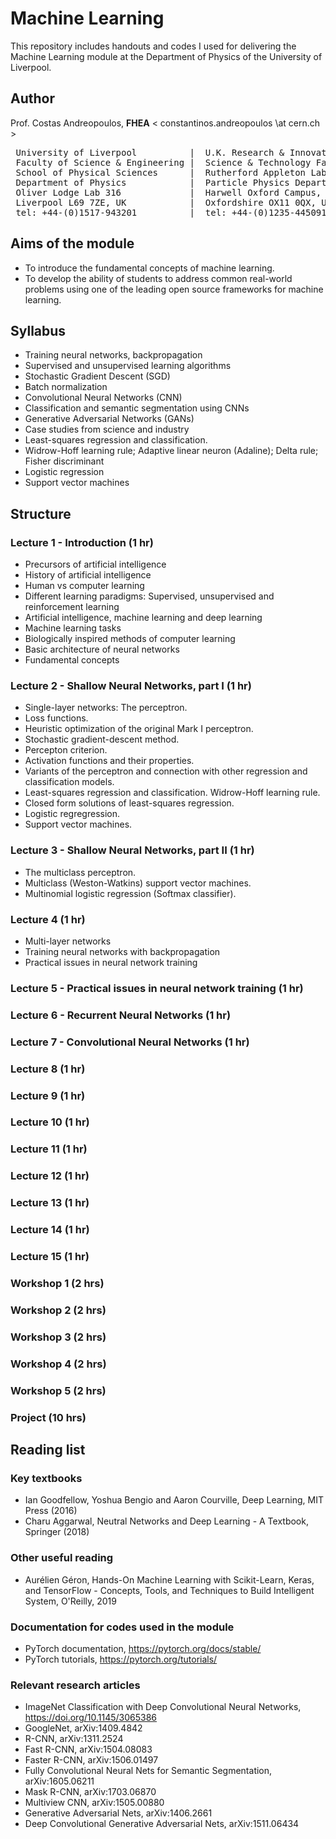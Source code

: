 # Machine Learning 

This repository includes handouts and codes I used for delivering the Machine Learning module at the Department of Physics of the University of Liverpool.

## Author

Prof. Costas Andreopoulos, **FHEA**  < constantinos.andreopoulos \at cern.ch >

<pre>
 University of Liverpool          |  U.K. Research & Innovation (UKRI)
 Faculty of Science & Engineering |  Science & Technology Facilities Council (STFC)
 School of Physical Sciences      |  Rutherford Appleton Laboratory 
 Department of Physics            |  Particle Physics Department
 Oliver Lodge Lab 316             |  Harwell Oxford Campus, R1 2.89
 Liverpool L69 7ZE, UK            |  Oxfordshire OX11 0QX, UK          
 tel: +44-(0)1517-943201          |  tel: +44-(0)1235-445091 
</pre>


## Aims of the module
- To introduce the fundamental concepts of machine learning.
- To develop the ability of students to address common real-world problems using one of the leading open source frameworks for machine learning.

## Syllabus
- Training neural networks, backpropagation
- Supervised and unsupervised learning algorithms
- Stochastic Gradient Descent (SGD)
- Batch normalization
- Convolutional Neural Networks (CNN)
- Classification and semantic segmentation using CNNs
- Generative Adversarial Networks (GANs)
- Case studies from science and industry
- Least-squares regression and classification.
- Widrow-Hoff learning rule; Adaptive linear neuron (Adaline); Delta rule; Fisher discriminant
- Logistic regression
- Support vector machines

## Structure

### Lecture 1 - Introduction (1 hr)

- Precursors of artificial intelligence
- History of artificial intelligence
- Human vs computer learning
- Different learning paradigms: Supervised, unsupervised and reinforcement learning
- Artificial intelligence, machine learning and deep learning
- Machine learning tasks
- Biologically inspired methods of computer learning
- Basic architecture of neural networks
- Fundamental concepts

### Lecture 2 - Shallow Neural Networks, part I (1 hr)

- Single-layer networks: The perceptron.
- Loss functions.
- Heuristic optimization of the original Mark I perceptron.
- Stochastic gradient-descent method.
- Percepton criterion.
- Activation functions and their properties.
- Variants of the perceptron and connection with other regression and classification models.
- Least-squares regression and classification. Widrow-Hoff learning rule.
- Closed form solutions of least-squares regression.
- Logistic regregression.
- Support vector machines.

### Lecture 3 - Shallow Neural Networks, part II (1 hr)

- The multiclass perceptron.
- Multiclass (Weston-Watkins) support vector machines.
- Multinomial logistic regression (Softmax classifier).
 
### Lecture 4 (1 hr)

- Multi-layer networks
- Training neural networks with backpropagation 
- Practical issues in neural network training

### Lecture 5 - Practical issues in neural network training (1 hr)

### Lecture 6 - Recurrent Neural Networks (1 hr)

### Lecture 7 - Convolutional Neural Networks (1 hr)

### Lecture 8 (1 hr)

### Lecture 9 (1 hr)

### Lecture 10 (1 hr)

### Lecture 11 (1 hr)

### Lecture 12 (1 hr)

### Lecture 13 (1 hr)

### Lecture 14 (1 hr)

### Lecture 15 (1 hr)


### Workshop 1 (2 hrs)


### Workshop 2 (2 hrs)


### Workshop 3 (2 hrs)


### Workshop 4 (2 hrs)


### Workshop 5 (2 hrs)


### Project (10 hrs)


## Reading list

### Key textbooks

- Ian Goodfellow, Yoshua Bengio and Aaron Courville, Deep Learning, MIT Press (2016)
- Charu Aggarwal, Neutral Networks and Deep Learning - A Textbook, Springer (2018)
 
### Other useful reading

- Aurélien Géron, Hands-On Machine Learning with Scikit-Learn, Keras, and TensorFlow - Concepts, Tools, and Techniques to Build Intelligent System, O'Reilly, 2019

### Documentation for codes used in the module

- PyTorch documentation, https://pytorch.org/docs/stable/
- PyTorch tutorials, https://pytorch.org/tutorials/

### Relevant research articles

- ImageNet Classification with Deep Convolutional Neural Networks, https://doi.org/10.1145/3065386
- GoogleNet, arXiv:1409.4842
- R-CNN, arXiv:1311.2524
- Fast R-CNN, arXiv:1504.08083
- Faster R-CNN, arXiv:1506.01497
- Fully Convolutional Neural Nets for Semantic Segmentation, arXiv:1605.06211
- Mask R-CNN, arXiv:1703.06870
- Multiview CNN, arXiv:1505.00880
- Generative Adversarial Nets, arXiv:1406.2661
- Deep Convolutional Generative Adversarial Nets, arXiv:1511.06434
